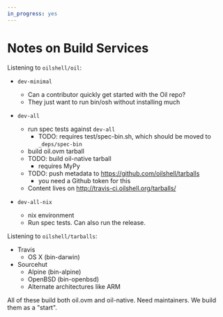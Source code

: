 ```yaml
---
in_progress: yes
---
```


Notes on Build Services
=======================

Listening to `oilshell/oil`:

- `dev-minimal`
  - Can a contributor quickly get started with the Oil repo?
  - They just want to run bin/osh without installing much

- `dev-all`
  - run spec tests against `dev-all`
    - TODO: requires test/spec-bin.sh, which should be moved to `_deps/spec-bin`
  - build oil.ovm tarball
  - TODO: build oil-native tarball
    - requires MyPy
  - TODO: push metadata to https://github.com/oilshell/tarballs
    - you need a Github token for this
  - Content lives on http://travis-ci.oilshell.org/tarballs/

- `dev-all-nix`
  - nix environment
  - Run spec tests.  Can also run the release.

Listening to `oilshell/tarballs`:

- Travis
  - OS X (bin-darwin)
- Sourcehut
  - Alpine (bin-alpine)
  - OpenBSD (bin-openbsd)
  - Alternate architectures like ARM

All of these build both oil.ovm and oil-native.  Need maintainers.  We build
them as a "start".

